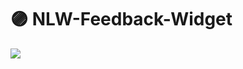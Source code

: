 # 🟣 NLW-Feedback-Widget
<img src="https://user-images.githubusercontent.com/86172649/166705962-b7e3ce46-827e-42af-8a3c-d3f40f8df121.png">

